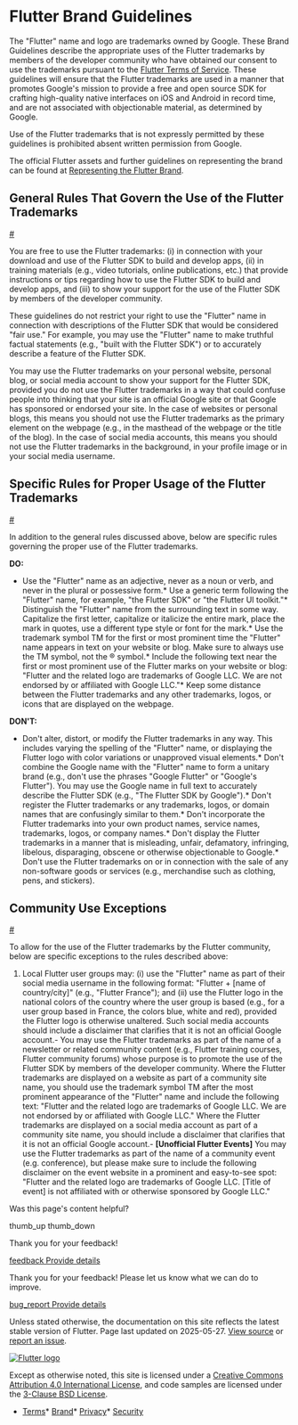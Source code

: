 Flutter Brand Guidelines
========================

The "Flutter" name and logo are trademarks owned by Google. These Brand Guidelines describe the appropriate uses of the Flutter trademarks by members of the developer community who have obtained our consent to use the trademarks pursuant to the [Flutter Terms of Service](/tos). These guidelines will ensure that the Flutter trademarks are used in a manner that promotes Google's mission to provide a free and open source SDK for crafting high-quality native interfaces on iOS and Android in record time, and are not associated with objectionable material, as determined by Google.

Use of the Flutter trademarks that is not expressly permitted by these guidelines is prohibited absent written permission from Google.

The official Flutter assets and further guidelines on representing the brand can be found at [Representing the Flutter Brand](https://flutter.dev/brand).

General Rules That Govern the Use of the Flutter Trademarks
-----------------------------------------------------------

[#](#general-rules-that-govern-the-use-of-the-flutter-trademarks)

You are free to use the Flutter trademarks: (i) in connection with your download and use of the Flutter SDK to build and develop apps, (ii) in training materials (e.g., video tutorials, online publications, etc.) that provide instructions or tips regarding how to use the Flutter SDK to build and develop apps, and (iii) to show your support for the use of the Flutter SDK by members of the developer community.

These guidelines do not restrict your right to use the "Flutter" name in connection with descriptions of the Flutter SDK that would be considered "fair use." For example, you may use the "Flutter" name to make truthful factual statements (e.g., "built with the Flutter SDK") or to accurately describe a feature of the Flutter SDK.

You may use the Flutter trademarks on your personal website, personal blog, or social media account to show your support for the Flutter SDK, provided you do not use the Flutter trademarks in a way that could confuse people into thinking that your site is an official Google site or that Google has sponsored or endorsed your site. In the case of websites or personal blogs, this means you should not use the Flutter trademarks as the primary element on the webpage (e.g., in the masthead of the webpage or the title of the blog). In the case of social media accounts, this means you should not use the Flutter trademarks in the background, in your profile image or in your social media username.

Specific Rules for Proper Usage of the Flutter Trademarks
---------------------------------------------------------

[#](#specific-rules-for-proper-usage-of-the-flutter-trademarks)

In addition to the general rules discussed above, below are specific rules governing the proper use of the Flutter trademarks.

**DO:**

* Use the "Flutter" name as an adjective, never as a noun or verb, and never in the plural or possessive form.* Use a generic term following the "Flutter" name, for example, "the Flutter SDK" or "the Flutter UI toolkit."* Distinguish the "Flutter" name from the surrounding text in some way. Capitalize the first letter, capitalize or italicize the entire mark, place the mark in quotes, use a different type style or font for the mark.* Use the trademark symbol TM for the first or most prominent time the "Flutter" name appears in text on your website or blog. Make sure to always use the TM symbol, not the ® symbol.* Include the following text near the first or most prominent use of the Flutter marks on your website or blog: "Flutter and the related logo are trademarks of Google LLC. We are not endorsed by or affiliated with Google LLC."* Keep some distance between the Flutter trademarks and any other trademarks, logos, or icons that are displayed on the webpage.

**DON'T:**

* Don't alter, distort, or modify the Flutter trademarks in any way. This includes varying the spelling of the "Flutter" name, or displaying the Flutter logo with color variations or unapproved visual elements.* Don't combine the Google name with the "Flutter" name to form a unitary brand (e.g., don't use the phrases "Google Flutter" or "Google's Flutter"). You may use the Google name in full text to accurately describe the Flutter SDK (e.g., "The Flutter SDK by Google").* Don't register the Flutter trademarks or any trademarks, logos, or domain names that are confusingly similar to them.* Don't incorporate the Flutter trademarks into your own product names, service names, trademarks, logos, or company names.* Don't display the Flutter trademarks in a manner that is misleading, unfair, defamatory, infringing, libelous, disparaging, obscene or otherwise objectionable to Google.* Don't use the Flutter trademarks on or in connection with the sale of any non-software goods or services (e.g., merchandise such as clothing, pens, and stickers).

Community Use Exceptions
------------------------

[#](#community-use-exceptions)

To allow for the use of the Flutter trademarks by the Flutter community, below are specific exceptions to the rules described above:

1. Local Flutter user groups may: (i) use the "Flutter" name as part of their social media username in the following format: "Flutter + [name of country/city]" (e.g., "Flutter France"); and (ii) use the Flutter logo in the national colors of the country where the user group is based (e.g., for a user group based in France, the colors blue, white and red), provided the Flutter logo is otherwise unaltered. Such social media accounts should include a disclaimer that clarifies that it is not an official Google account.- You may use the Flutter trademarks as part of the name of a newsletter or related community content (e.g., Flutter training courses, Flutter community forums) whose purpose is to promote the use of the Flutter SDK by members of the developer community. Where the Flutter trademarks are displayed on a website as part of a community site name, you should use the trademark symbol TM after the most prominent appearance of the "Flutter" name and include the following text: "Flutter and the related logo are trademarks of Google LLC. We are not endorsed by or affiliated with Google LLC." Where the Flutter trademarks are displayed on a social media account as part of a community site name, you should include a disclaimer that clarifies that it is not an official Google account.- **[Unofficial Flutter Events]** You may use the Flutter trademarks as part of the name of a community event (e.g. conference), but please make sure to include the following disclaimer on the event website in a prominent and easy-to-see spot: "Flutter and the related logo are trademarks of Google LLC. [Title of event] is not affiliated with or otherwise sponsored by Google LLC."

Was this page's content helpful?

thumb\_up thumb\_down

Thank you for your feedback!

 [feedback Provide details](https://github.com/flutter/website/issues/new?template=1_page_issue.yml&&page-url=https://docs.flutter.dev/brand/&page-source=https://github.com/flutter/website/tree/main/src/content/brand/index.md)

Thank you for your feedback! Please let us know what we can do to improve.

 [bug\_report Provide details](https://github.com/flutter/website/issues/new?template=1_page_issue.yml&&page-url=https://docs.flutter.dev/brand/&page-source=https://github.com/flutter/website/tree/main/src/content/brand/index.md)

Unless stated otherwise, the documentation on this site reflects the latest stable version of Flutter. Page last updated on 2025-05-27. [View source](https://github.com/flutter/website/tree/main/src/content/brand/index.md) or [report an issue](https://github.com/flutter/website/issues/new?template=1_page_issue.yml&&page-url=https://docs.flutter.dev/brand/&page-source=https://github.com/flutter/website/tree/main/src/content/brand/index.md "Report an issue with this page").

[![Flutter logo](/assets/images/branding/flutter/logo+text/horizontal/white.svg)](https://flutter.dev)

Except as otherwise noted, this site is licensed under a [Creative Commons Attribution 4.0 International License](https://creativecommons.org/licenses/by/4.0/), and code samples are licensed under the [3-Clause BSD License](https://opensource.org/licenses/BSD-3-Clause).

* [Terms](/tos "Terms of use")* [Brand](/brand "Brand usage guidelines")* [Privacy](https://policies.google.com/privacy "Privacy policy")* [Security](/security "Security philosophy and practices")

   